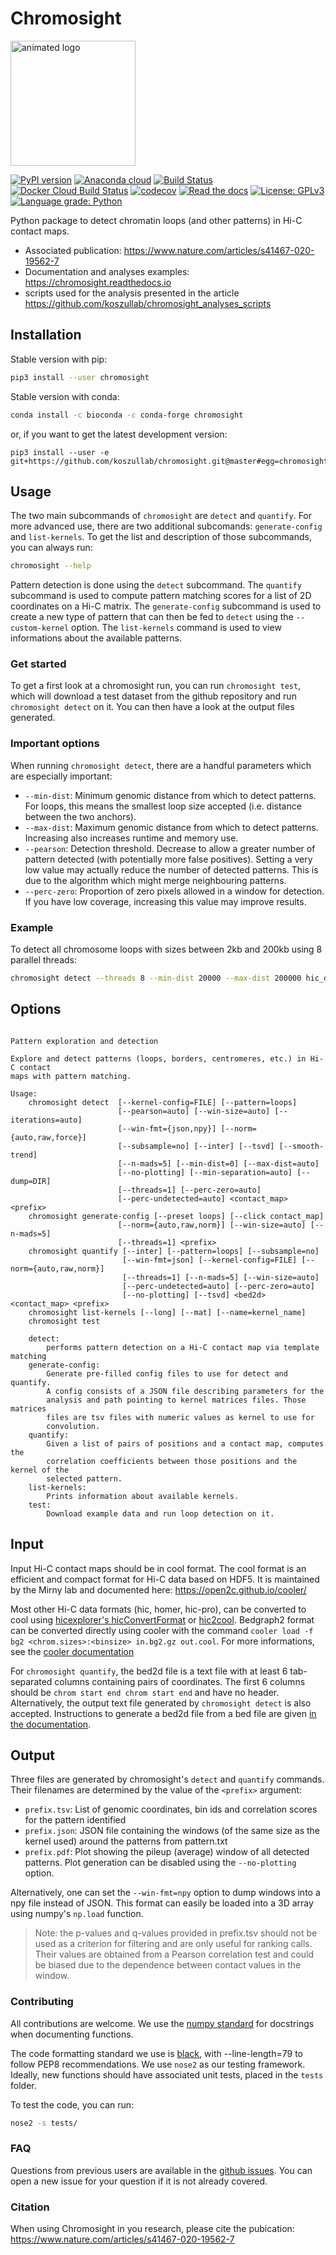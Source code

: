 # Chromosight
<img src="docs/logo/chromosight.gif" alt="animated logo" width="200"/>

[![PyPI version](https://badge.fury.io/py/chromosight.svg)](https://badge.fury.io/py/chromosight) [![Anaconda cloud](https://anaconda.org/bioconda/chromosight/badges/version.svg)](https://anaconda.org/bioconda/chromosight) [![Build Status](https://travis-ci.com/koszullab/chromosight.svg?branch=master)](https://travis-ci.com/koszullab/chromosight) [![Docker Cloud Build Status](https://img.shields.io/docker/cloud/build/koszullab/chromosight)](https://hub.docker.com/r/koszullab/chromosight) [![codecov](https://codecov.io/gh/koszullab/chromosight/branch/master/graph/badge.svg)](https://codecov.io/gh/koszullab/chromosight) [![Read the docs](https://readthedocs.org/projects/chromosight/badge)](https://chromosight.readthedocs.io) [![License: GPLv3](https://img.shields.io/badge/License-GPL%203-0298c3.svg)](https://opensource.org/licenses/GPL-3.0) [![Language grade: Python](https://img.shields.io/lgtm/grade/python/g/koszullab/chromosight.svg?logo=lgtm&logoWidth=18)](https://lgtm.com/projects/g/koszullab/chromosight/context:python)

Python package to detect chromatin loops (and other patterns) in Hi-C contact maps. 

* Associated publication: https://www.nature.com/articles/s41467-020-19562-7
* Documentation and analyses examples: https://chromosight.readthedocs.io
* scripts used for the analysis presented in the article https://github.com/koszullab/chromosight_analyses_scripts

## Installation

Stable version with pip:

```sh
pip3 install --user chromosight
```
Stable version with conda:
```sh
conda install -c bioconda -c conda-forge chromosight
```

or, if you want to get the latest development version:

```
pip3 install --user -e git+https://github.com/koszullab/chromosight.git@master#egg=chromosight
```

## Usage

The two main subcommands of `chromosight` are `detect` and `quantify`. For more advanced use, there are two additional subcomands: `generate-config` and `list-kernels`. To get the list and description of those subcommands, you can always run:

```bash
chromosight --help
```
Pattern detection is done using the `detect` subcommand. The `quantify` subcommand is used to compute pattern matching scores for a list of 2D coordinates on a Hi-C matrix. The `generate-config` subcommand is used to create a new type of pattern that can then be fed to `detect` using the `--custom-kernel` option. The `list-kernels` command is used to view informations about the available patterns.

### Get started
To get a first look at a chromosight run, you can run `chromosight test`, which will download a test dataset from the github repository and run `chromosight detect` on it. You can then have a look at the output files generated.

### Important options

When running `chromosight detect`, there are a handful parameters which are especially important:

* `--min-dist`: Minimum genomic distance from which to detect patterns. For loops, this means the smallest loop size accepted (i.e. distance between the two anchors).
* `--max-dist`: Maximum genomic distance from which to detect patterns. Increasing also increases runtime and memory use.
* `--pearson`: Detection threshold. Decrease to allow a greater number of pattern detected (with potentially more false positives). Setting a very low value may actually reduce the number of detected patterns. This is due to the algorithm which might merge neighbouring patterns.
* `--perc-zero`: Proportion of zero pixels allowed in a window for detection. If you have low coverage, increasing this value may improve results.

### Example

To detect all chromosome loops with sizes between 2kb and 200kb using 8 parallel threads:
```bash
chromosight detect --threads 8 --min-dist 20000 --max-dist 200000 hic_data.cool output_prefix
```

## Options

```

Pattern exploration and detection

Explore and detect patterns (loops, borders, centromeres, etc.) in Hi-C contact
maps with pattern matching.

Usage:
    chromosight detect  [--kernel-config=FILE] [--pattern=loops]
                        [--pearson=auto] [--win-size=auto] [--iterations=auto]
                        [--win-fmt={json,npy}] [--norm={auto,raw,force}]
                        [--subsample=no] [--inter] [--tsvd] [--smooth-trend]
                        [--n-mads=5] [--min-dist=0] [--max-dist=auto]
                        [--no-plotting] [--min-separation=auto] [--dump=DIR]
                        [--threads=1] [--perc-zero=auto]
                        [--perc-undetected=auto] <contact_map> <prefix>
    chromosight generate-config [--preset loops] [--click contact_map]
                        [--norm={auto,raw,norm}] [--win-size=auto] [--n-mads=5]
                        [--threads=1] <prefix>
    chromosight quantify [--inter] [--pattern=loops] [--subsample=no]
                         [--win-fmt=json] [--kernel-config=FILE] [--norm={auto,raw,norm}]
                         [--threads=1] [--n-mads=5] [--win-size=auto]
                         [--perc-undetected=auto] [--perc-zero=auto]
                         [--no-plotting] [--tsvd] <bed2d> <contact_map> <prefix>
    chromosight list-kernels [--long] [--mat] [--name=kernel_name]
    chromosight test

    detect:
        performs pattern detection on a Hi-C contact map via template matching
    generate-config:
        Generate pre-filled config files to use for detect and quantify.
        A config consists of a JSON file describing parameters for the
        analysis and path pointing to kernel matrices files. Those matrices
        files are tsv files with numeric values as kernel to use for
        convolution.
    quantify:
        Given a list of pairs of positions and a contact map, computes the
        correlation coefficients between those positions and the kernel of the
        selected pattern.
    list-kernels:
        Prints information about available kernels.
    test:
        Download example data and run loop detection on it.

```

## Input

Input Hi-C contact maps should be in cool format. The cool format is an efficient and compact format for Hi-C data based on HDF5. It is maintained by the Mirny lab and documented here: https://open2c.github.io/cooler/

Most other Hi-C data formats (hic, homer, hic-pro), can be converted to cool using [hicexplorer's hicConvertFormat](https://hicexplorer.readthedocs.io/en/latest/content/tools/hicConvertFormat.html) or [hic2cool](https://github.com/4dn-dcic/hic2cool). Bedgraph2 format can be converted directly using cooler with the command `cooler load -f bg2 <chrom.sizes>:<binsize> in.bg2.gz out.cool`. For more informations, see the [cooler documentation](https://cooler.readthedocs.io/en/latest/cli.html#cooler-load)

For `chromosight quantify`, the bed2d file is a text file with at least 6 tab-separated columns containing pairs of coordinates. The first 6 columns should be `chrom start end chrom start end` and have no header. Alternatively, the output text file generated by `chromosight detect` is also accepted. Instructions to generate a bed2d file from a bed file are given [in the documentation](https://chromosight.readthedocs.io/en/stable/TUTORIAL.html#quantification).

## Output
Three files are generated by chromosight's `detect` and `quantify` commands. Their filenames are determined by the value of the `<prefix>` argument:
  * `prefix.tsv`: List of genomic coordinates, bin ids and correlation scores for the pattern identified
  * `prefix.json`: JSON file containing the windows (of the same size as the kernel used) around the patterns from pattern.txt
  * `prefix.pdf`: Plot showing the pileup (average) window of all detected patterns. Plot generation can be disabled using the `--no-plotting` option.

Alternatively, one can set the `--win-fmt=npy` option to dump windows into a npy file instead of JSON. This format can easily be loaded into a 3D array using numpy's `np.load` function.

> Note: the p-values and q-values provided in prefix.tsv should not be used as a criterion for filtering and are only useful for ranking calls. Their values are obtained from a Pearson correlation test and could be biased due to the dependence between contact values in the window.

### Contributing

All contributions are welcome. We use the [numpy standard](https://numpydoc.readthedocs.io/en/latest/format.html) for docstrings when documenting functions.

The code formatting standard we use is [black](https://github.com/psf/black), with --line-length=79 to follow PEP8 recommendations. We use `nose2` as our testing framework. Ideally, new functions should have associated unit tests, placed in the `tests` folder.

To test the code, you can run:

```bash
nose2 -s tests/
```

### FAQ

Questions from previous users are available in the [github issues](https://github.com/koszullab/chromosight/issues?q=label%3Aquestion). You can open a new issue for your question if it is not already covered.
### Citation
When using Chromosight in you research, please cite the pubication: https://www.nature.com/articles/s41467-020-19562-7
